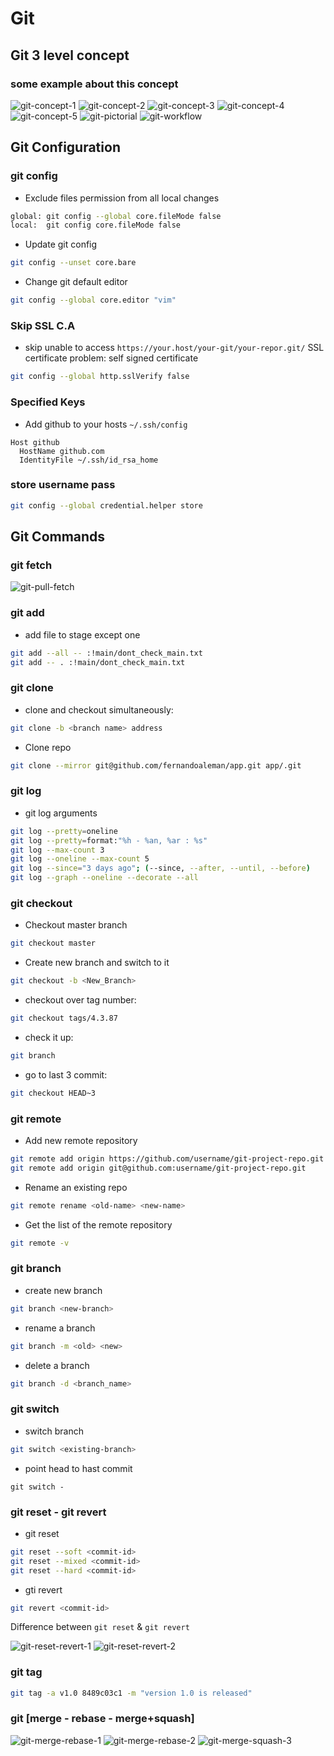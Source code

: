 # Git

## Git 3 level concept

### some example about this concept

![git-concept-1]
![git-concept-2]
![git-concept-3]
![git-concept-4]
![git-concept-5]
![git-pictorial]
![git-workflow]

## Git Configuration

### git config

- Exclude files permission from all local changes

```bash
global: git config --global core.fileMode false
local:  git config core.fileMode false
```

- Update git config

```bash
git config --unset core.bare
```

- Change git default editor

```bash
git config --global core.editor "vim"
```

### Skip SSL C.A

- skip unable to access `https://your.host/your-git/your-repor.git/` SSL certificate problem: self signed certificate

```bash
git config --global http.sslVerify false
```

### Specified Keys

- Add github to your hosts `~/.ssh/config`

```shell
Host github
  HostName github.com
  IdentityFile ~/.ssh/id_rsa_home
```

### store username pass

```bash
git config --global credential.helper store
```

## Git Commands

### git fetch

![git-pull-fetch]

### git add

- add file to stage except one

```bash
git add --all -- :!main/dont_check_main.txt
git add -- . :!main/dont_check_main.txt
```

### git clone

- clone and checkout simultaneously:

```bash
git clone -b <branch name> address
```

- Clone repo

```bash
git clone --mirror git@github.com/fernandoaleman/app.git app/.git
```

### git log

- git log arguments

```bash
git log --pretty=oneline
git log --pretty=format:"%h - %an, %ar : %s"
git log --max-count 3
git log --oneline --max-count 5
git log --since="3 days ago"; (--since, --after, --until, --before)
git log --graph --oneline --decorate --all
```

### git checkout

- Checkout master branch

```bash
git checkout master
```

- Create new branch and switch to it

```bash
git checkout -b <New_Branch>
```

- checkout over tag number:

```bash
git checkout tags/4.3.87
```

- check it up:

```bash
git branch
```

- go to last 3 commit:

```bash
git checkout HEAD~3
```

### git remote

- Add new remote repository

```bash
git remote add origin https://github.com/username/git-project-repo.git
git remote add origin git@github.com:username/git-project-repo.git
```

- Rename an existing repo

```bash
git remote rename <old-name> <new-name>
```

- Get the list of the remote repository

```bash
git remote -v
```

### git branch

- create new branch

```bash
git branch <new-branch>
```

- rename a branch

```bash
git branch -m <old> <new>
```

- delete a branch

```bash
git branch -d <branch_name>
```

### git switch

- switch branch

```bash
git switch <existing-branch>
```

- point head to hast commit

```raw
git switch -
```

### git reset - git revert

- git reset

```bash
git reset --soft <commit-id>
git reset --mixed <commit-id>
git reset --hard <commit-id>
```

- gti revert

```bash
git revert <commit-id>
```

Difference between `git reset` & `git revert`

![git-reset-revert-1]
![git-reset-revert-2]

### git tag

```bash
git tag -a v1.0 8489c03c1 -m "version 1.0 is released"
```

### git [merge - rebase - merge+squash]

![git-merge-rebase-1]
![git-merge-rebase-2]
![git-merge-squash-3]

<!-- image links -->
[git-concept-1]: ../../assets/svc/git-3-level-concept-1.png
[git-concept-2]: ../../assets/svc/git-3-level-concept-2.png
[git-concept-3]: ../../assets/svc/git-3-level-concept-3.png
[git-concept-4]: ../../assets/svc/git-3-level-concept-4.png
[git-concept-5]: ../../assets/svc/git-3-level-concept-5.png
[git-pictorial]: ../../assets/svc/git-a-pictorial-walkthrough.gif
[git-workflow]: ../../assets/svc/git-a-pictorial-walkthrough.gif
[git-pull-fetch]: ../../assets/svc/git-pull-fetch.png
[git-reset-revert-1]: ../../assets/svc/git-reset-revert-1.png
[git-reset-revert-2]: ../../assets/svc/git-reset-revert-2.png
[git-merge-rebase-1]: ../../assets/svc/git-merge-rebase-1.png
[git-merge-rebase-2]: ../../assets/svc/git-merge-rebase-2.png
[git-merge-squash-3]: ../../assets/svc/git-merge-squash.jpeg
